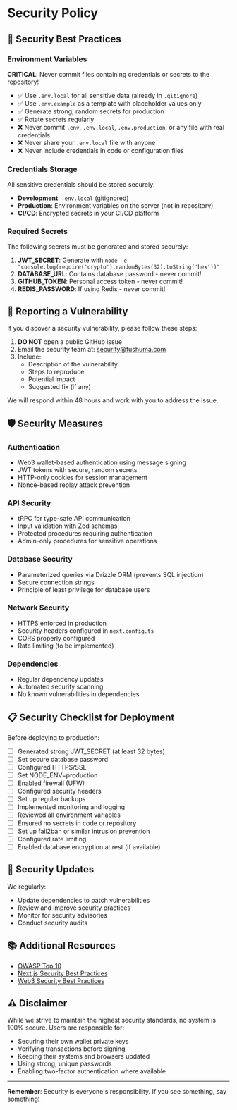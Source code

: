 # Security Policy

## 🔐 Security Best Practices

### Environment Variables

**CRITICAL**: Never commit files containing credentials or secrets to the repository!

- ✅ Use `.env.local` for all sensitive data (already in `.gitignore`)
- ✅ Use `.env.example` as a template with placeholder values only
- ✅ Generate strong, random secrets for production
- ✅ Rotate secrets regularly
- ❌ Never commit `.env`, `.env.local`, `.env.production`, or any file with real credentials
- ❌ Never share your `.env.local` file with anyone
- ❌ Never include credentials in code or configuration files

### Credentials Storage

All sensitive credentials should be stored securely:

- **Development**: `.env.local` (gitignored)
- **Production**: Environment variables on the server (not in repository)
- **CI/CD**: Encrypted secrets in your CI/CD platform

### Required Secrets

The following secrets must be generated and stored securely:

1. **JWT_SECRET**: Generate with `node -e "console.log(require('crypto').randomBytes(32).toString('hex'))"`
2. **DATABASE_URL**: Contains database password - never commit!
3. **GITHUB_TOKEN**: Personal access token - never commit!
4. **REDIS_PASSWORD**: If using Redis - never commit!

## 🚨 Reporting a Vulnerability

If you discover a security vulnerability, please follow these steps:

1. **DO NOT** open a public GitHub issue
2. Email the security team at: security@fushuma.com
3. Include:
   - Description of the vulnerability
   - Steps to reproduce
   - Potential impact
   - Suggested fix (if any)

We will respond within 48 hours and work with you to address the issue.

## 🛡️ Security Measures

### Authentication

- Web3 wallet-based authentication using message signing
- JWT tokens with secure, random secrets
- HTTP-only cookies for session management
- Nonce-based replay attack prevention

### API Security

- tRPC for type-safe API communication
- Input validation with Zod schemas
- Protected procedures requiring authentication
- Admin-only procedures for sensitive operations

### Database Security

- Parameterized queries via Drizzle ORM (prevents SQL injection)
- Secure connection strings
- Principle of least privilege for database users

### Network Security

- HTTPS enforced in production
- Security headers configured in `next.config.ts`
- CORS properly configured
- Rate limiting (to be implemented)

### Dependencies

- Regular dependency updates
- Automated security scanning
- No known vulnerabilities in dependencies

## 📋 Security Checklist for Deployment

Before deploying to production:

- [ ] Generated strong JWT_SECRET (at least 32 bytes)
- [ ] Set secure database password
- [ ] Configured HTTPS/SSL
- [ ] Set NODE_ENV=production
- [ ] Enabled firewall (UFW)
- [ ] Configured security headers
- [ ] Set up regular backups
- [ ] Implemented monitoring and logging
- [ ] Reviewed all environment variables
- [ ] Ensured no secrets in code or repository
- [ ] Set up fail2ban or similar intrusion prevention
- [ ] Configured rate limiting
- [ ] Enabled database encryption at rest (if available)

## 🔄 Security Updates

We regularly:

- Update dependencies to patch vulnerabilities
- Review and improve security practices
- Monitor for security advisories
- Conduct security audits

## 📚 Additional Resources

- [OWASP Top 10](https://owasp.org/www-project-top-ten/)
- [Next.js Security Best Practices](https://nextjs.org/docs/app/building-your-application/configuring/security)
- [Web3 Security Best Practices](https://consensys.github.io/smart-contract-best-practices/)

## ⚠️ Disclaimer

While we strive to maintain the highest security standards, no system is 100% secure. Users are responsible for:

- Securing their own wallet private keys
- Verifying transactions before signing
- Keeping their systems and browsers updated
- Using strong, unique passwords
- Enabling two-factor authentication where available

---

**Remember**: Security is everyone's responsibility. If you see something, say something!

